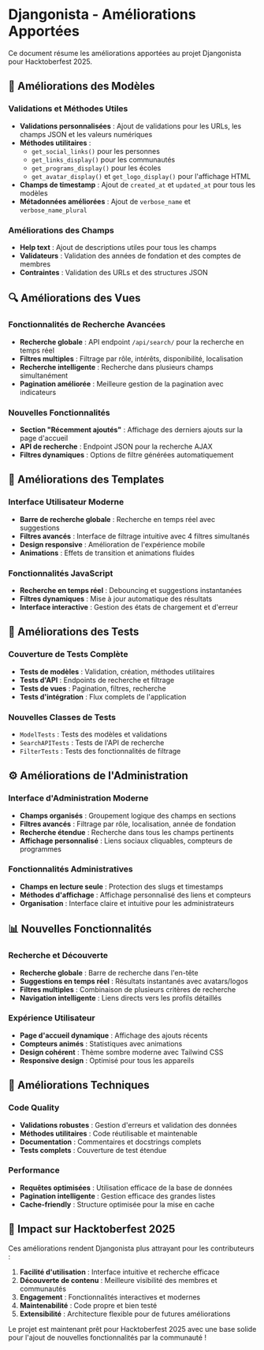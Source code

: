 # Djangonista - Améliorations Apportées

Ce document résume les améliorations apportées au projet Djangonista pour Hacktoberfest 2025.

## 🚀 Améliorations des Modèles

### Validations et Méthodes Utiles
- **Validations personnalisées** : Ajout de validations pour les URLs, les champs JSON et les valeurs numériques
- **Méthodes utilitaires** : 
  - `get_social_links()` pour les personnes
  - `get_links_display()` pour les communautés
  - `get_programs_display()` pour les écoles
  - `get_avatar_display()` et `get_logo_display()` pour l'affichage HTML
- **Champs de timestamp** : Ajout de `created_at` et `updated_at` pour tous les modèles
- **Métadonnées améliorées** : Ajout de `verbose_name` et `verbose_name_plural`

### Améliorations des Champs
- **Help text** : Ajout de descriptions utiles pour tous les champs
- **Validateurs** : Validation des années de fondation et des comptes de membres
- **Contraintes** : Validation des URLs et des structures JSON

## 🔍 Améliorations des Vues

### Fonctionnalités de Recherche Avancées
- **Recherche globale** : API endpoint `/api/search/` pour la recherche en temps réel
- **Filtres multiples** : Filtrage par rôle, intérêts, disponibilité, localisation
- **Recherche intelligente** : Recherche dans plusieurs champs simultanément
- **Pagination améliorée** : Meilleure gestion de la pagination avec indicateurs

### Nouvelles Fonctionnalités
- **Section "Récemment ajoutés"** : Affichage des derniers ajouts sur la page d'accueil
- **API de recherche** : Endpoint JSON pour la recherche AJAX
- **Filtres dynamiques** : Options de filtre générées automatiquement

## 🎨 Améliorations des Templates

### Interface Utilisateur Moderne
- **Barre de recherche globale** : Recherche en temps réel avec suggestions
- **Filtres avancés** : Interface de filtrage intuitive avec 4 filtres simultanés
- **Design responsive** : Amélioration de l'expérience mobile
- **Animations** : Effets de transition et animations fluides

### Fonctionnalités JavaScript
- **Recherche en temps réel** : Debouncing et suggestions instantanées
- **Filtres dynamiques** : Mise à jour automatique des résultats
- **Interface interactive** : Gestion des états de chargement et d'erreur

## 🧪 Améliorations des Tests

### Couverture de Tests Complète
- **Tests de modèles** : Validation, création, méthodes utilitaires
- **Tests d'API** : Endpoints de recherche et filtrage
- **Tests de vues** : Pagination, filtres, recherche
- **Tests d'intégration** : Flux complets de l'application

### Nouvelles Classes de Tests
- `ModelTests` : Tests des modèles et validations
- `SearchAPITests` : Tests de l'API de recherche
- `FilterTests` : Tests des fonctionnalités de filtrage

## ⚙️ Améliorations de l'Administration

### Interface d'Administration Moderne
- **Champs organisés** : Groupement logique des champs en sections
- **Filtres avancés** : Filtrage par rôle, localisation, année de fondation
- **Recherche étendue** : Recherche dans tous les champs pertinents
- **Affichage personnalisé** : Liens sociaux cliquables, compteurs de programmes

### Fonctionnalités Administratives
- **Champs en lecture seule** : Protection des slugs et timestamps
- **Méthodes d'affichage** : Affichage personnalisé des liens et compteurs
- **Organisation** : Interface claire et intuitive pour les administrateurs

## 📊 Nouvelles Fonctionnalités

### Recherche et Découverte
- **Recherche globale** : Barre de recherche dans l'en-tête
- **Suggestions en temps réel** : Résultats instantanés avec avatars/logos
- **Filtres multiples** : Combinaison de plusieurs critères de recherche
- **Navigation intelligente** : Liens directs vers les profils détaillés

### Expérience Utilisateur
- **Page d'accueil dynamique** : Affichage des ajouts récents
- **Compteurs animés** : Statistiques avec animations
- **Design cohérent** : Thème sombre moderne avec Tailwind CSS
- **Responsive design** : Optimisé pour tous les appareils

## 🔧 Améliorations Techniques

### Code Quality
- **Validations robustes** : Gestion d'erreurs et validation des données
- **Méthodes utilitaires** : Code réutilisable et maintenable
- **Documentation** : Commentaires et docstrings complets
- **Tests complets** : Couverture de test étendue

### Performance
- **Requêtes optimisées** : Utilisation efficace de la base de données
- **Pagination intelligente** : Gestion efficace des grandes listes
- **Cache-friendly** : Structure optimisée pour la mise en cache

## 🎯 Impact sur Hacktoberfest 2025

Ces améliorations rendent Djangonista plus attrayant pour les contributeurs :

1. **Facilité d'utilisation** : Interface intuitive et recherche efficace
2. **Découverte de contenu** : Meilleure visibilité des membres et communautés
3. **Engagement** : Fonctionnalités interactives et modernes
4. **Maintenabilité** : Code propre et bien testé
5. **Extensibilité** : Architecture flexible pour de futures améliorations

Le projet est maintenant prêt pour Hacktoberfest 2025 avec une base solide pour l'ajout de nouvelles fonctionnalités par la communauté !